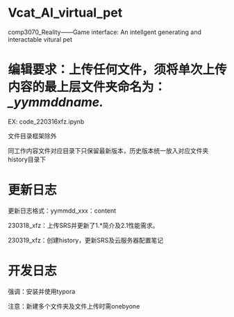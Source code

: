 # Vcat_AI_virtual_pet
comp3070_Reality——Game interface: An intellgent  generating and interactable vitural pet 

# 编辑要求：上传任何文件，须将单次上传内容的最上层文件夹命名为：*_yymmddname.*
EX: code_220316xfz.ipynb

文件目录框架除外

同工作内容文件对应目录下只保留最新版本，历史版本统一放入对应文件夹history目录下




# 更新日志

更新日志格式：yymmdd_xxx：content

230318_xfz：上传SRS并更新了1.*简介及2.1性能需求。

230319_xfz：创建history，更新SRS及云服务器配置笔记

# 开发日志

强调：安装并使用typora

注意：新建多个文件夹及文件上传时需onebyone